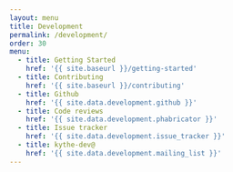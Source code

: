 ```yaml
---
layout: menu
title: Development
permalink: /development/
order: 30
menu:
  - title: Getting Started
    href: '{{ site.baseurl }}/getting-started'
  - title: Contributing
    href: '{{ site.baseurl }}/contributing'
  - title: Github
    href: '{{ site.data.development.github }}'
  - title: Code reviews
    href: '{{ site.data.development.phabricator }}'
  - title: Issue tracker
    href: '{{ site.data.development.issue_tracker }}'
  - title: kythe-dev@
    href: '{{ site.data.development.mailing_list }}'
---
```

